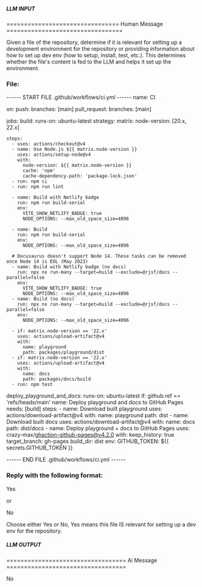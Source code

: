 ##### LLM INPUT #####
================================ Human Message =================================

Given a file of the repository, determine if it is relevant for setting up a development environment for the repository or providing information about how to set up dev env (how to setup, install, test, etc.). This determines whether the file's content is fed to the LLM and helps it set up the environment.

### File:
------ START FILE .github/workflows/ci.yml ------
name: CI

on:
  push:
    branches: [main]
  pull_request:
    branches: [main]

jobs:
  build:
    runs-on: ubuntu-latest
    strategy:
      matrix:
        node-version: [20.x, 22.x]

    steps:
      - uses: actions/checkout@v4
      - name: Use Node.js ${{ matrix.node-version }}
        uses: actions/setup-node@v4
        with:
          node-version: ${{ matrix.node-version }}
          cache: 'npm'
          cache-dependency-path: 'package-lock.json'
      - run: npm ci
      - run: npm run lint

      - name: Build with Netlify badge
        run: npm run build-serial
        env:
          VITE_SHOW_NETLIFY_BADGE: true
          NODE_OPTIONS: --max_old_space_size=4096

      - name: Build
        run: npm run build-serial
        env:
          NODE_OPTIONS: --max_old_space_size=4096

      # Docusaurus doesn't support Node 14. These tasks can be removed once Node 14 is EOL (May 2023)
      - name: Build with Netlify badge (no docs)
        run: npx nx run-many --target=build --exclude=@rjsf/docs --parallel=false
        env:
          VITE_SHOW_NETLIFY_BADGE: true
          NODE_OPTIONS: --max_old_space_size=4096
      - name: Build (no docs)
        run: npx nx run-many --target=build --exclude=@rjsf/docs --parallel=false
        env:
          NODE_OPTIONS: --max_old_space_size=4096

      - if: matrix.node-version == '22.x'
        uses: actions/upload-artifact@v4
        with:
          name: playground
          path: packages/playground/dist
      - if: matrix.node-version == '22.x'
        uses: actions/upload-artifact@v4
        with:
          name: docs
          path: packages/docs/build
      - run: npm test
  deploy_playground_and_docs:
    runs-on: ubuntu-latest
    if: github.ref == 'refs/heads/main'
    name: Deploy playground and docs to GitHub Pages
    needs: [build]
    steps:
      - name: Download built playground
        uses: actions/download-artifact@v4
        with:
          name: playground
          path: dist
      - name: Download built docs
        uses: actions/download-artifact@v4
        with:
          name: docs
          path: dist/docs
      - name: Deploy playground + docs to GitHub Pages
        uses: crazy-max/ghaction-github-pages@v4.2.0
        with:
          keep_history: true
          target_branch: gh-pages
          build_dir: dist
        env:
          GITHUB_TOKEN: ${{ secrets.GITHUB_TOKEN }}

------ END FILE .github/workflows/ci.yml ------

### Reply with the following format:

<rel>Yes</rel>

or

<rel>No</rel>

Choose either Yes or No, Yes means this file IS relevant for setting up a dev env for the repository.

##### LLM OUTPUT #####
================================== Ai Message ==================================

<rel>No</rel>